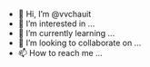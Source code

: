 - 👋 Hi, I’m @vvchauit
- 👀 I’m interested in ...
- 🌱 I’m currently learning ...
- 💞️ I’m looking to collaborate on ...
- 📫 How to reach me ...

<!---
vvchauit/vvchauit is a ✨ special ✨ repository because its `README.md` (this file) appears on your GitHub profile.
You can click the Preview link to take a look at your changes.
--->
